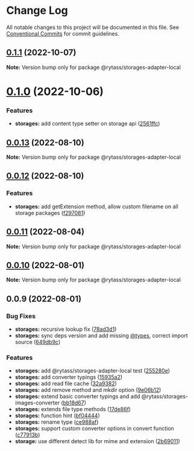 # Change Log

All notable changes to this project will be documented in this file.
See [Conventional Commits](https://conventionalcommits.org) for commit guidelines.

## [0.1.1](https://github.com/Rytass/Utils/compare/@rytass/storages-adapter-local@0.1.0...@rytass/storages-adapter-local@0.1.1) (2022-10-07)

**Note:** Version bump only for package @rytass/storages-adapter-local





# [0.1.0](https://github.com/Rytass/Utils/compare/@rytass/storages-adapter-local@0.0.13...@rytass/storages-adapter-local@0.1.0) (2022-10-06)


### Features

* **storages:** add content type setter on storage api ([2561ffc](https://github.com/Rytass/Utils/commit/2561ffc5a4b66f208190ef2230c46276f9945df8))





## [0.0.13](https://github.com/Rytass/Utils/compare/@rytass/storages-adapter-local@0.0.12...@rytass/storages-adapter-local@0.0.13) (2022-08-10)

**Note:** Version bump only for package @rytass/storages-adapter-local





## [0.0.12](https://github.com/Rytass/Utils/compare/@rytass/storages-adapter-local@0.0.11...@rytass/storages-adapter-local@0.0.12) (2022-08-10)


### Features

* **storages:** add getExtension method, allow custom filename on all storage packages ([f297081](https://github.com/Rytass/Utils/commit/f297081a069f697294cc70d0957f62c2f7b05d79))





## [0.0.11](https://github.com/Rytass/Utils/compare/@rytass/storages-adapter-local@0.0.10...@rytass/storages-adapter-local@0.0.11) (2022-08-04)

**Note:** Version bump only for package @rytass/storages-adapter-local





## [0.0.10](https://github.com/Rytass/Utils/compare/@rytass/storages-adapter-local@0.0.9...@rytass/storages-adapter-local@0.0.10) (2022-08-01)

**Note:** Version bump only for package @rytass/storages-adapter-local





## 0.0.9 (2022-08-01)


### Bug Fixes

* **storages:** recursive lookup fix ([78ad3d1](https://github.com/Rytass/Utils/commit/78ad3d155b176090b0bebd1e1139ac2621a24596))
* **storages:** sync deps version and add missing [@types](https://github.com/types), correct import source ([649db9c](https://github.com/Rytass/Utils/commit/649db9cf04975689b00492afbe676edb0d495c0b))


### Features

* **storages:** add @rytass/storages-adapter-local test ([255280e](https://github.com/Rytass/Utils/commit/255280ef1f4ae8cb717acb4c1f442823c6e360ce))
* **storages:** add converter typings ([15935a2](https://github.com/Rytass/Utils/commit/15935a2d616e7d928b5288e7cbb1006659b5222e))
* **storages:** add read file cache ([32a9382](https://github.com/Rytass/Utils/commit/32a938234c08393cf24481d58d93b094021fc29b))
* **storages:** add remove method and mkdir option ([9e06b12](https://github.com/Rytass/Utils/commit/9e06b127d45726da3fd7c67f04fb309b0b63f5fc))
* **storages:** extend basic converter typings and add @rytass/storages-images-converter ([bb18d67](https://github.com/Rytass/Utils/commit/bb18d6743135242301112b65d5d83028a90df2c9))
* **storages:** extends file type methods ([17de86f](https://github.com/Rytass/Utils/commit/17de86fc4c264f9ac11a26379674a6550088c99e))
* **storages:** function hint ([bf04444](https://github.com/Rytass/Utils/commit/bf04444c60df0c99bd5d233377ea54f617f40538))
* **storages:** rename type ([ce988af](https://github.com/Rytass/Utils/commit/ce988afa85fa3ae7de683d66ae82e18ac1e5c17c))
* **storages:** support custom converter options in convert function ([c77913b](https://github.com/Rytass/Utils/commit/c77913bf252701691e114434f7e126cd3bc05987))
* **storage:** use different detect lib for mime and extension ([2b69011](https://github.com/Rytass/Utils/commit/2b69011fabb8ad2187f58251337d12763e88c8fe))
